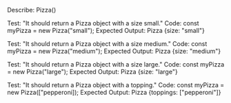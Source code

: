 Describe: Pizza()

Test: "It should return a Pizza object with a size small."
Code: const myPizza = new Pizza("small");
Expected Output: Pizza {size: "small"}

Test: "It should return a Pizza object with a size medium."
Code: const myPizza = new Pizza("medium");
Expected Output: Pizza {size: "medium"}

Test: "It should return a Pizza object with a size large."
Code: const myPizza = new Pizza("large");
Expected Output: Pizza {size: "large"}

Test: "It should return a Pizza object with a topping."
Code: const myPizza = new Pizza(["pepperoni]);
Expected Output: Pizza {toppings: ["pepperoni"]}

